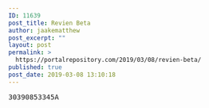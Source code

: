 ```yaml
---
ID: 11639
post_title: Revien Beta
author: jaakematthew
post_excerpt: ""
layout: post
permalink: >
  https://portalrepository.com/2019/03/08/revien-beta/
published: true
post_date: 2019-03-08 13:10:18
---
```

<pre>30390853345A</pre>
